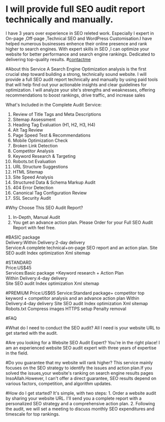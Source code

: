 # I will provide full SEO audit report technically and manually.
I have 3 years over experience in SEO releted work. Especially I expert in On-page ,Off-page ,Technical SEO and WordPress Customisation.I have helped numerous businesses enhence their online presence and rank higher to search engines. With expert skills in SEO ,I can optimize your website for better performance and search engine rankings. Dedicated to delivering top-quality results.
#[contactme](https://wa.me/+8801609307301)

#About this Service
A Search Engine Optimization analysis is the first crucial step toward building a strong, technically sound website. I will provide a full SEO audit report technically and manually by using paid tools that will help find out your actionable insights and clear guidelines for optimization.
I will analyze your site's strengths and weaknesses, offering recommendations to boost rankings, drive traffic, and increase sales

What's Included in the Complete Audit Service:

1. Review of Title Tags and Meta Descriptions
2. Sitemap Assessment
3. Heading Tag Evaluation (H1, H2, H3, H4)
4. Alt Tag Review
5. Page Speed Test & Recommendations
6. Mobile Optimization Check
7. Broken Link Detection
8. Competitor Analysis
9. Keyword Research & Targeting
10. Robots.txt Evaluation
11. URL Structure Suggestions
12. HTML Sitemap
13. Site Speed Analysis
14. Structured Data & Schema Markup Audit
15. 404 Error Detection
16. Canonical Tag Configuration Review
17. SSL Security Audit
    
#Why Choose This SEO Audit Report?

1. In-Depth, Manual Audit
2. You get an advance action plan.
Please Order for your Full SEO Audit Report with feel free.

#BASIC package                                                     
Delivery:Within Delivery:2-day delivery                                                                                
Service:A complete technical+on-page SEO report and an action plan.
Site SEO audit
Index optimization
Xml sitemap
                                                                                                                 
#STANDARD                                                                                                                                   
Price:US$45                                                                                                                                                       
Services:Basic package +Keyword research + Action Plan        
Within Delivery:4-day delivery  
Site SEO audit
Index optimization
Xml sitemap

#PREMIUM
Price:US$65
Service:Standard package+ competitor top keyword + competitor analysis and an advance action plan
Within Delivery:4-day delivery 
Site SEO audit
Index optimization
Xml sitemap
Robots.txt
Compress images
HTTPS setup
Penalty removal

#FAQ

#What do I need to conduct the SEO audit?
All I need is your website URL to get started with the audit.

#Are you looking for a Website SEO Audit Expert?
You're in the right place! I am an experienced website SEO audit expert with three years of expertise in the field.

#Do you guarantee that my website will rank higher?
This service mainly focuses on the SEO strategy to identify the issues and action plan.If you solved the issues,your website's ranking on search engine results 
pages InsoAllah.However, I can't offer a direct guarantee, SEO results depend on various factors, competition, and algorithm updates.

#How do I get started?
It's simple, with two steps: 1. Order a website audit by sharing your website URL. I'll send you a complete report with a personalized SEO strategy and a 
comprehensive action plan. 2. Following the audit, we will set a meeting to discuss monthly SEO expenditures and timescale for top rankings.
